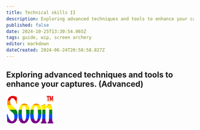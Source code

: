 ```yaml
---
title: Technical skills II
description: Exploring advanced techniques and tools to enhance your captures. (Advanced)
published: false
date: 2024-10-25T13:30:54.065Z
tags: guide, wip, screen archery
editor: markdown
dateCreated: 2024-06-24T20:58:58.827Z
---
```


## Exploring advanced techniques and tools to enhance your captures. (Advanced)

![soon_tm.webp](/test/alithea/soon_tm.webp)
